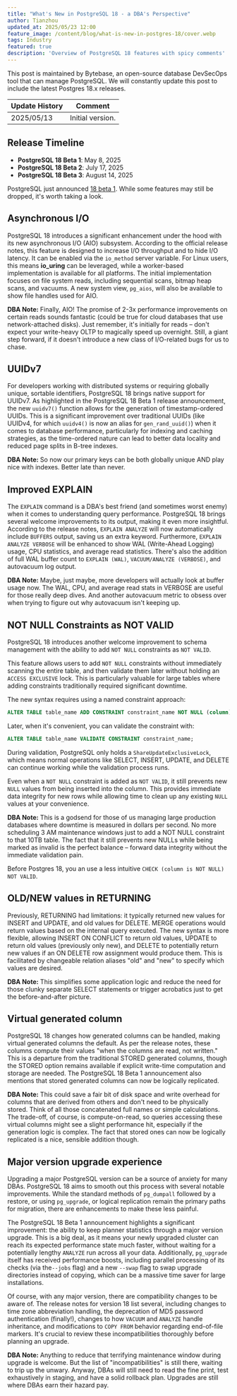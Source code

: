 ```yaml
---
title: "What's New in PostgreSQL 18 - a DBA's Perspective"
author: Tianzhou
updated_at: 2025/05/23 12:00
feature_image: /content/blog/what-is-new-in-postgres-18/cover.webp
tags: Industry
featured: true
description: 'Overview of PostgreSQL 18 features with spicy comments'
---
```


<HintBlock type="info">

This post is maintained by Bytebase, an open-source database DevSecOps tool that can manage PostgreSQL. We
will constantly update this post to include the latest Postgres 18.x releases.

</HintBlock>

| Update History | Comment          |
| -------------- | ---------------- |
| 2025/05/13     | Initial version. |

## Release Timeline

- **PostgreSQL 18 Beta 1**: May 8, 2025
- **PostgreSQL 18 Beta 2**: July 17, 2025
- **PostgreSQL 18 Beta 3**: August 14, 2025

PostgreSQL just announced [18 beta 1](https://www.postgresql.org/about/news/postgresql-18-beta-1-released-3070/). While some features may still be dropped, it's worth taking a look.

## Asynchronous I/O

PostgreSQL 18 introduces a significant enhancement under the hood with its new asynchronous I/O (AIO) subsystem. According to the official release notes, this feature is designed to increase I/O throughput and to hide I/O latency. It can be enabled via the `io_method` server variable. For Linux users, this means **io_uring** can be leveraged, while a worker-based implementation is available for all platforms. The initial implementation focuses on file system reads, including sequential scans, bitmap heap scans, and vacuums. A new system view, `pg_aios`, will also be available to show file handles used for AIO.

**DBA Note:** Finally, AIO! The promise of 2-3x performance improvements on certain reads sounds fantastic (could be true for cloud databases that use network-attached disks). Just remember, it's initially for reads – don't expect your write-heavy OLTP to magically speed up overnight. Still, a giant step forward, if it doesn't introduce a new class of I/O-related bugs for us to chase.

## UUIDv7

For developers working with distributed systems or requiring globally unique, sortable identifiers, PostgreSQL 18 brings native support for UUIDv7. As highlighted in the PostgreSQL 18 Beta 1 release announcement, the new `uuidv7()` function allows for the generation of timestamp-ordered UUIDs. This is a significant improvement over traditional UUIDs (like UUIDv4, for which `uuidv4()` is now an alias for `gen_rand_uuid()`) when it comes to database performance, particularly for indexing and caching strategies, as the time-ordered nature can lead to better data locality and reduced page splits in B-tree indexes.

**DBA Note:** So now our primary keys can be both globally unique AND play nice with indexes. Better late than never.

## Improved EXPLAIN

The `EXPLAIN` command is a DBA's best friend (and sometimes worst enemy) when it comes to understanding query performance. PostgreSQL 18 brings several welcome improvements to its output, making it even more insightful. According to the release notes, `EXPLAIN ANALYZE` will now automatically include `BUFFERS` output, saving us an extra keyword. Furthermore, `EXPLAIN ANALYZE VERBOSE` will be enhanced to show WAL (Write-Ahead Logging) usage, CPU statistics, and average read statistics. There's also the addition of full WAL buffer count to `EXPLAIN (WAL)`, `VACUUM/ANALYZE (VERBOSE)`, and autovacuum log output.

**DBA Note:** Maybe, just maybe, more developers will actually look at buffer usage now. The WAL, CPU, and average read stats in VERBOSE are useful for those really deep dives. And another autovacuum metric to obsess over when trying to figure out why autovacuum isn't keeping up.

## NOT NULL Constraints as NOT VALID

PostgreSQL 18 introduces another welcome improvement to schema management with the ability to add `NOT NULL` constraints as `NOT VALID`.

This feature allows users to add `NOT NULL` constraints without immediately scanning the entire table, and then validate them later without holding an `ACCESS EXCLUSIVE` lock. This is particularly valuable for large tables where adding constraints traditionally required significant downtime.

The new syntax requires using a named constraint approach:

```sql
ALTER TABLE table_name ADD CONSTRAINT constraint_name NOT NULL (column) NOT VALID;
```

Later, when it's convenient, you can validate the constraint with:

```sql
ALTER TABLE table_name VALIDATE CONSTRAINT constraint_name;
```

During validation, PostgreSQL only holds a `ShareUpdateExclusiveLock`, which means normal operations like SELECT, INSERT, UPDATE, and DELETE can continue working while the validation process runs.

Even when a `NOT NULL` constraint is added as `NOT VALID`, it still prevents new `NULL` values from being inserted into the column. This provides immediate data integrity for new rows while allowing time to clean up any existing `NULL` values at your convenience.

**DBA Note:** This is a godsend for those of us managing large production databases where downtime is measured in dollars per second. No more scheduling 3 AM maintenance windows just to add a NOT NULL constraint to that 10TB table. The fact that it still prevents new NULLs while being marked as invalid is the perfect balance – forward data integrity without the immediate validation pain.

<HintBlock type="info">

Before Postgres 18, you an use a less intuitive `CHECK (column is NOT NULL) NOT VALID`.

</HintBlock>

## OLD/NEW values in RETURNING

Previously, RETURNING had limitations: it typically returned new values for INSERT and UPDATE, and old values for DELETE. MERGE operations would return values based on the internal query executed. The new syntax is more flexible, allowing INSERT ON CONFLICT to return old values, UPDATE to return old values (previously only new), and DELETE to potentially return new values if an ON DELETE row assignment would produce them. This is facilitated by changeable relation aliases "old" and "new" to specify which values are desired.

**DBA Note:** This simplifies some application logic and reduce the need for those clunky separate SELECT statements or trigger acrobatics just to get the before-and-after picture.

## Virtual generated column

PostgreSQL 18 changes how generated columns can be handled, making virtual generated columns the default. As per the release notes, these columns compute their values "when the columns are read, not written." This is a departure from the traditional STORED generated columns, though the STORED option remains available if explicit write-time computation and storage are needed. The PostgreSQL 18 Beta 1 announcement also mentions that stored generated columns can now be logically replicated.

**DBA Note:** This could save a fair bit of disk space and write overhead for columns that are derived from others and don't need to be physically stored. Think of all those concatenated full names or simple calculations. The trade-off, of course, is compute-on-read, so queries accessing these virtual columns might see a slight performance hit, especially if the generation logic is complex. The fact that stored ones can now be logically replicated is a nice, sensible addition though.

## Major version upgrade experience

Upgrading a major PostgreSQL version can be a source of anxiety for many DBAs. PostgreSQL 18 aims to smooth out this process with several notable improvements. While the standard methods of `pg_dumpall` followed by a restore, or using `pg_upgrade`, or logical replication remain the primary paths for migration, there are enhancements to make these less painful.

The PostgreSQL 18 Beta 1 announcement highlights a significant improvement: the ability to keep planner statistics through a major version upgrade. This is a big deal, as it means your newly upgraded cluster can reach its expected performance state much faster, without waiting for a potentially lengthy `ANALYZE` run across all your data. Additionally, `pg_upgrade` itself has received performance boosts, including parallel processing of its checks (via the`--jobs` flag) and a new `--swap` flag to swap upgrade directories instead of copying, which can be a massive time saver for large installations.

Of course, with any major version, there are compatibility changes to be aware of. The release notes for version 18 list several, including changes to time zone abbreviation handling, the deprecation of MD5 password authentication (finally!), changes to how `VACUUM` and `ANALYZE` handle inheritance, and modifications to `COPY FROM` behavior regarding end-of-file markers. It's crucial to review these incompatibilities thoroughly before planning an upgrade.

**DBA Note:** Anything to reduce that terrifying maintenance window during upgrade is welcome. But the list of "incompatibilities" is still there, waiting to trip up the unwary. Anyway, DBAs will still need to read the fine print, test exhaustively in staging, and have a solid rollback plan. Upgrades are still where DBAs earn their hazard pay.
